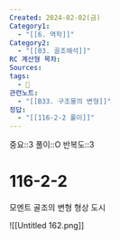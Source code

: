```yaml
---
Created: 2024-02-02(금)
Category1:
  - "[[6. 역학]]"
Category2:
  - "[[03. 골조해석]]"
RC 계산형 목차: 
Sources: 
tags:
  - 🧮
관련노트:
  - "[[B33. 구조물의 변형]]"
정답:
  - "[[116-2-2 풀이]]"
---
```

중요::3
풀이::O
반복도::3


#  116-2-2

모멘트 골조의 변형 형상 도시

![[Untitled 162.png]]